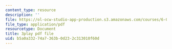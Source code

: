 ```yaml
---
content_type: resource
description: ''
file: https://ol-ocw-studio-app-production.s3.amazonaws.com/courses/6-002-circuits-and-electronics-spring-2007/b5a0a33274a7363b0d232c313010f60d_bEJ0-8pANA4.pdf
file_type: application/pdf
resourcetype: Document
title: 3play pdf file
uid: b5a0a332-74a7-363b-0d23-2c313010f60d
---
```

